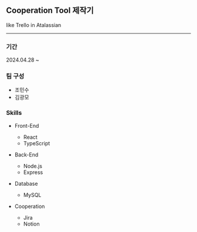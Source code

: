 ## Cooperation Tool 제작기
like Trello in Atalassian

<hr/>

### 기간
2024.04.28 ~

### 팀 구성
- 조민수
- 김광모

### Skills
- Front-End
  - React
  - TypeScript
    
- Back-End
  - Node.js
  - Express
    
- Database
  - MySQL
    
- Cooperation
  - Jira
  - Notion
